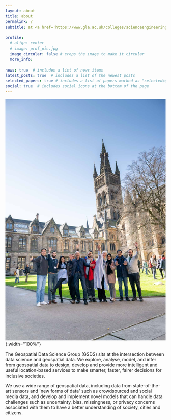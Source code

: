 ```yaml
---
layout: about
title: about
permalink: /
subtitle: at <a href='https://www.gla.ac.uk/colleges/scienceengineering/research/researchthemes/datascience/geospatialdatascience/'>The University of Glasgow</a>

profile:
  # align: center
  # image: prof_pic.jpg
  image_circular: false # crops the image to make it circular
  more_info: 

news: true  # includes a list of news items
latest_posts: true  # includes a list of the newest posts
selected_papers: true # includes a list of papers marked as "selected={true}"
social: true  # includes social icons at the bottom of the page
---
```


![group photo](/assets/img/prof_pic.jpg){:width="100%"}

The Geospatial Data Science Group (GSDS) sits at the intersection between data science and geospatial data. We explore, analyse, model, and infer from geospatial data to design, develop and provide more intelligent and useful location-based services to make smarter, faster, fairer decisions for inclusive societies.

We use a wide range of geospatial data, including data from state-of-the-art sensors and 'new forms of data' such as crowdsourced and social media data, and develop and implement novel models that can handle data challenges such as uncertainty, bias, missingness, or privacy concerns associated with them to have a better understanding of society, cities and citizens.